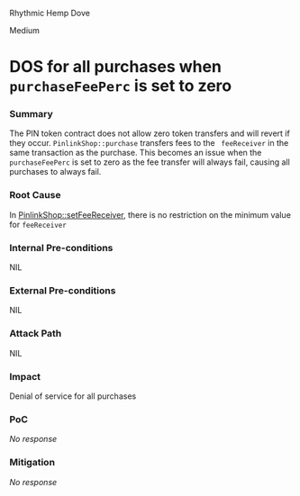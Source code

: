 Rhythmic Hemp Dove

Medium

# DOS for all purchases when `purchaseFeePerc` is set to zero

### Summary

The PIN token contract does not allow zero token transfers and will revert if they occur. `PinlinkShop::purchase` transfers fees to the ` feeReceiver` in the same transaction as the purchase. This becomes an issue when the `purchaseFeePerc` is set to zero as the fee transfer will always fail, causing all purchases to always fail.

### Root Cause

In [PinlinkShop::setFeeReceiver](https://github.com/sherlock-audit/2025-03-pinlink-rwa-tokenized-depin-marketplace/blob/main/marketplace-contracts/src/marketplaces/pinlinkShop.sol#L168), there is no restriction on the minimum value for `feeReceiver`

### Internal Pre-conditions

NIL

### External Pre-conditions

NIL

### Attack Path

NIL

### Impact

Denial of service for all purchases

### PoC

_No response_

### Mitigation

_No response_